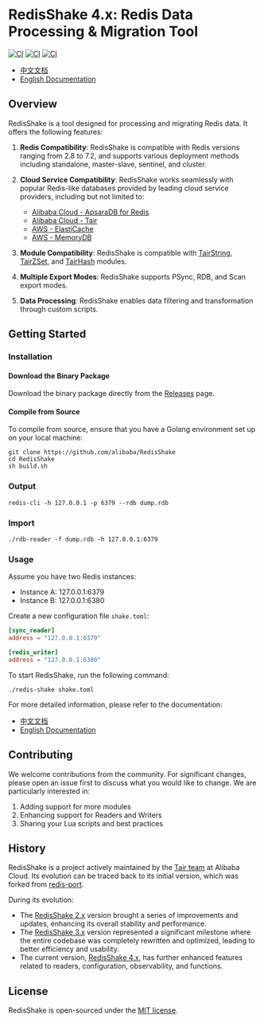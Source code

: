 # RedisShake 4.x: Redis Data Processing & Migration Tool

[![CI](https://github.com/tair-opensource/RedisShake/actions/workflows/ci.yml/badge.svg?event=push&branch=v4)](https://github.com/tair-opensource/RedisShake/actions/workflows/ci.yml)
[![CI](https://github.com/tair-opensource/RedisShake/actions/workflows/pages.yml/badge.svg?branch=v4)](https://github.com/tair-opensource/RedisShake/actions/workflows/pages.yml)
[![CI](https://github.com/tair-opensource/RedisShake/actions/workflows/release.yml/badge.svg?branch=v4)](https://github.com/tair-opensource/RedisShake/actions/workflows/release.yml)

- [中文文档](https://tair-opensource.github.io/RedisShake/)
- [English Documentation](https://tair-opensource.github.io/RedisShake/en/)

## Overview

RedisShake is a tool designed for processing and migrating Redis data. It offers the following features:

1. **Redis Compatibility**: RedisShake is compatible with Redis versions ranging from 2.8 to 7.2, and supports various
   deployment methods including standalone, master-slave, sentinel, and cluster.

2. **Cloud Service Compatibility**: RedisShake works seamlessly with popular Redis-like databases provided by leading
   cloud service providers, including but not limited to:
    - [Alibaba Cloud - ApsaraDB for Redis](https://www.alibabacloud.com/product/apsaradb-for-redis)
    - [Alibaba Cloud - Tair](https://www.alibabacloud.com/product/tair)
    - [AWS - ElastiCache](https://aws.amazon.com/elasticache/)
    - [AWS - MemoryDB](https://aws.amazon.com/memorydb/)

3. **Module Compatibility**: RedisShake is compatible
   with [TairString](https://github.com/tair-opensource/TairString), [TairZSet](https://github.com/tair-opensource/TairZset),
   and [TairHash](https://github.com/tair-opensource/TairHash) modules.

4. **Multiple Export Modes**: RedisShake supports PSync, RDB, and Scan export modes.

5. **Data Processing**: RedisShake enables data filtering and transformation through custom scripts.

## Getting Started

### Installation

#### Download the Binary Package

Download the binary package directly from the [Releases](https://github.com/tair-opensource/RedisShake/releases) page.

#### Compile from Source

To compile from source, ensure that you have a Golang environment set up on your local machine:

```shell
git clone https://github.com/alibaba/RedisShake
cd RedisShake
sh build.sh
```

### Output
```shell
redis-cli -h 127.0.0.1 -p 6379 --rdb dump.rdb
```

### Import
```shell
./rdb-reader -f dump.rdb -h 127.0.0.1:6379
```

### Usage

Assume you have two Redis instances:

* Instance A: 127.0.0.1:6379
* Instance B: 127.0.0.1:6380

Create a new configuration file `shake.toml`:

```toml
[sync_reader]
address = "127.0.0.1:6379"

[redis_writer]
address = "127.0.0.1:6380"
```

To start RedisShake, run the following command:

```shell
./redis-shake shake.toml
```

For more detailed information, please refer to the documentation:

- [中文文档](https://tair-opensource.github.io/RedisShake/)
- [English Documentation](https://tair-opensource.github.io/RedisShake/en/)

## Contributing

We welcome contributions from the community. For significant changes, please open an issue first to discuss what you
would like to change. We are particularly interested in:

1. Adding support for more modules
2. Enhancing support for Readers and Writers
3. Sharing your Lua scripts and best practices

## History

RedisShake is a project actively maintained by the [Tair team](https://github.com/tair-opensource) at Alibaba Cloud. Its
evolution can be traced back to its initial version, which was forked
from [redis-port](https://github.com/CodisLabs/redis-port).

During its evolution:

- The [RedisShake 2.x](https://github.com/tair-opensource/RedisShake/tree/v2) version brought a series of improvements
  and updates, enhancing its overall stability and performance.
- The [RedisShake 3.x](https://github.com/tair-opensource/RedisShake/tree/v3) version represented a significant
  milestone where the entire codebase was completely rewritten and optimized, leading to better efficiency and
  usability.
- The current version, [RedisShake 4.x](https://github.com/tair-opensource/RedisShake/tree/v4), has further enhanced
  features related to readers, configuration, observability, and functions.

## License

RedisShake is open-sourced under the [MIT license](https://github.com/tair-opensource/RedisShake/blob/v2/license.txt).
